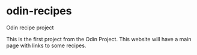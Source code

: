 # odin-recipes
Odin recipe project

This is the first project from the Odin Project.
This website will have a main page with links to some recipes.